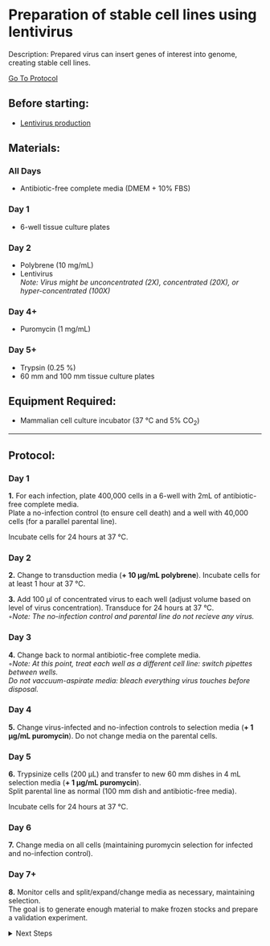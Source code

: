 Preparation of stable cell lines using lentivirus
================================================================================
Description: Prepared virus can insert genes of interest into genome, creating stable cell lines.

[Go To Protocol](#protocol)

Before starting:
--------------------------------------------------------------------------------
* [Lentivirus production](./virus-production-HEK293T.md)

Materials:
--------------------------------------------------------------------------------
### All Days
  * Antibiotic-free complete media (DMEM + 10% FBS)

### Day 1
  * 6-well tissue culture plates

### Day 2
  * Polybrene (10 mg/mL)
  * Lentivirus  
  _Note: Virus might be unconcentrated (2X), concentrated (20X), or hyper-concentrated (100X)_
  
### Day 4+  
  * Puromycin (1 mg/mL)

### Day 5+  
  * Trypsin (0.25 %)
  * 60 mm and 100 mm tissue culture plates


Equipment Required:
--------------------------------------------------------------------------------

  * Mammalian cell culture incubator (37 °C and 5% CO<sub>2</sub>)


___
Protocol:
--------------------------------------------------------------------------------
### Day 1

**1.** For each infection, plate 400,000 cells in a 6-well with 2mL of antibiotic-free complete media.<br/>
Plate a no-infection control (to ensure cell death) and a well with 40,000 cells (for a parallel parental line).

Incubate cells for 24 hours at 37 °C.

### Day 2

**2.** Change to transduction media (**+ 10 µg/mL polybrene**). Incubate cells for at least 1 hour at 37 °C.

**3.** Add 100 µl of concentrated virus to each well (adjust volume based on level of virus concentration). Transduce for 24 hours at 37 °C.  
  ◦_Note: The no-infection control and parental line do not recieve any virus._

### Day 3
**4.** Change back to normal antibiotic-free complete media.  
  ◦_Note: At this point, treat each well as a different cell line: switch pipettes between wells.</br> Do not vaccuum-aspirate media: bleach everything virus touches before disposal._

### Day 4

**5.** Change virus-infected and no-infection controls to selection media (**+ 1 µg/mL puromycin**). Do not change media on the parental cells.

### Day 5
**6.** Trypsinize cells (200 µL) and transfer to new 60 mm dishes in 4 mL selection media (**+ 1 µg/mL puromycin**). </br> Split parental line as normal (100 mm dish and antibiotic-free media).

Incubate cells for 24 hours at 37 °C.

### Day 6

**7.** Change media on all cells (maintaining puromycin selection for infected and no-infection control).

### Day 7+
**8.** Monitor cells and split/expand/change media as necessary, maintaining selection.<br/>The goal is to generate enough material to make frozen stocks and prepare a validation experiment.

<details>
  <summary>Next Steps</summary>
  
</p> <a href="../General/Freezing-Cells.md">
Freezing-Cells</a>

</p> <a href="../Proximity-Labeling/miniTurbo-biotinylation.md">
Proximity Labeling </a>

</details>
